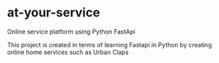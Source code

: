 # at-your-service
Online service platform using Python FastApi

This project is created in terms of learning Fastapi in Python by creating online home services such as Urban Claps
